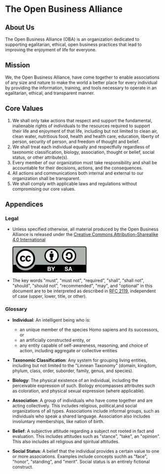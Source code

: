 # The Open Business Alliance

## About Us

The Open Business Alliance (OBA) is an organization dedicated to supporting egalitarian, ethical, open business practices that lead to improving the enjoyment of life for everyone.

## Mission

We, the Open Business Alliance, have come together to enable associations of any size and nature to make the world a better place for every individual by providing the information, training, and tools necessary to operate in an egalitarian, ethical, and transparent manner.

## Core Values

1. We shall only take actions that respect and support the fundamental, inalienable rights of individuals to the resources required to support their life and enjoyment of that life, including but not limited to  clean air, clean water, nutritious food, health and health care, education, liberty of person, security of person, and freedom of thought and belief.
2. We shall treat each individual equally and respectfully regardless of taxonomic classification, biology, association, thought or belief, social status, or other attribute(s).
3. Every member of our organization must take responsibility and shall be accountable for their decisions, actions, and the consequences.
4. All actions and communications both internal and external to our organization shall be transparent.
5. We shall comply with applicable laws and regulations without compromising our core values.

## Appendices

### Legal

- Unless specified otherwise, all material produced by the Open Business Alliance is released under the [Creative Commons Attribution-Sharealike 4.0 International](https://creativecommons.org/licenses/by-sa/4.0/)

	[![CC-BY-SA 4.0](images/by-sa.svg)](https://creativecommons.org/licenses/by-sa/4.0/)

- The key words "must", "must not", "required", "shall", "shall not", "should", "should not", "recommended",  "may", and "optional" in this document are to be interpreted as described in [RFC 2119](https://www.rfc-editor.org/rfc/rfc2119.html), independent of case (upper, lower, title, or other).

### Glossary

- **Individual**: An intelligent being who is:
 	- an unique member of the species Homo sapiens and its successors, or
 	- an artificially constructed entity, or
 	- any entity capable of self-awareness, reasoning, and choice of action, including aggregate or collective entities

- **Taxonomic Classification**: Any system for grouping living entities, including but not limited to the "Linnean Taxonomy" (domain, kingdom, phylum, class, order, suborder, family, genus, and species).

- **Biology**: The physical existence of an individual, including the perceivable expression of such. Biology encompasses attributes such as coloration, and physical sexual expression (where applicable).

- **Association**: A group of individuals who have come together and are acting collectively. This includes religious, political,and social organizations of all types. Associations include informal groups, such as individuals who speak a shared language. Association also includes involuntary memberships, like nation of birth.

- **Belief**: A subjective attitude regarding a subject not rooted in fact and evaluation. This includes attitudes such as "stance", "take", an "opinion". This also includes all religious and spiritual attitudes.

- **Social Status**: A belief that the individual provides a certain value to one or more associations. Examples include concepts suchh as "face", "honor", "standing", and "merit". Social status is an entirely fictional construct.
